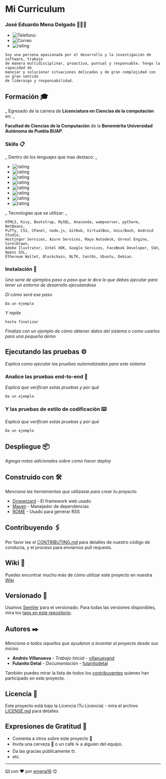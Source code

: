 # Mi Curriculum

### José Eduardo Mena Delgado 👨🏻‍💼
- ![Telefono:](https://img.shields.io/badge/teléfono-2481135123-yellowgreen)
- ![Correo](https://img.shields.io/badge/email-eduardo.cifer@gmail.com-blue)
- ![rating](https://img.shields.io/badge/Linkedin-https://www.linkedin.com/in/emena16/-brightgreen)
```
Soy una persona apasionada por el desarrollo y la investigación de software, trabajo
de manera multidisciplinar, proactiva, puntual y responsable. Tengo la capacidad de
manejar y solucionar situaciones delicadas y de gran complejidad con un gran sentido
de liderazgo y responsabilidad.
```

## Formación  🎓

_ Egresado de la carrera de **Licenciatura en Ciencias de la computación** en: _

**Facultad de Ciencias de la Computación** de la **Benemérita Universidad Autónoma de Puebla BUAP**.


### Skills 📋

_ Dentro de los lenguajes que mas destaco: _

- ![rating](https://img.shields.io/badge/Java-★★★☆☆-brightgreen)
- ![rating](https://img.shields.io/badge/SQL-★★★★☆-brightgreen)
- ![rating](https://img.shields.io/badge/C-★★★★☆-brightgreen)
- ![rating](https://img.shields.io/badge/Arduino,VHDL-★★★☆☆-brightgreen)
- ![rating](https://img.shields.io/badge/Python-★★★★☆-brightgreen)
- ![rating](https://img.shields.io/badge/PHP-★★★★☆-brightgreen)
- ![rating](https://img.shields.io/badge/JavaScript-★★★☆☆-brightgreen)
- ![rating](https://img.shields.io/badge/Kivy-★★★☆☆-brightgreen)

_ Tecnologias que se utilizar: _
```
HTML5, Kivy, Bootstrap, MySQL, Anaconda, wampserver, pyCharm, NetBeans,
PuTTy, CSS, CPanel, node.js, GitHub, VirtualBox, Unix/Bash, Android Studio,
Hostinger Services, Azure Services, Maya Autodesk, Unreal Engine, CorelDrawn,
Adobe Ilustrator, Intel XDK, Google Services, FaceBook Developer, SSH, Opens SSL,
Ethereum Wallet, Blockchain, NLTK, CentOs, Ubuntu, Debian.
```

### Instalación 🔧

_Una serie de ejemplos paso a paso que te dice lo que debes ejecutar para tener un entorno de desarrollo ejecutandose_

_Dí cómo será ese paso_

```
Da un ejemplo
```

_Y repite_

```
hasta finalizar
```

_Finaliza con un ejemplo de cómo obtener datos del sistema o como usarlos para una pequeña demo_

## Ejecutando las pruebas ⚙️

_Explica como ejecutar las pruebas automatizadas para este sistema_

### Analice las pruebas end-to-end 🔩

_Explica que verifican estas pruebas y por qué_

```
Da un ejemplo
```

### Y las pruebas de estilo de codificación ⌨️

_Explica que verifican estas pruebas y por qué_

```
Da un ejemplo
```

## Despliegue 📦

_Agrega notas adicionales sobre como hacer deploy_

## Construido con 🛠️

_Menciona las herramientas que utilizaste para crear tu proyecto_

* [Dropwizard](http://www.dropwizard.io/1.0.2/docs/) - El framework web usado
* [Maven](https://maven.apache.org/) - Manejador de dependencias
* [ROME](https://rometools.github.io/rome/) - Usado para generar RSS

## Contribuyendo 🖇️

Por favor lee el [CONTRIBUTING.md](https://gist.github.com/villanuevand/xxxxxx) para detalles de nuestro código de conducta, y el proceso para enviarnos pull requests.

## Wiki 📖

Puedes encontrar mucho más de cómo utilizar este proyecto en nuestra [Wiki](https://github.com/tu/proyecto/wiki)

## Versionado 📌

Usamos [SemVer](http://semver.org/) para el versionado. Para todas las versiones disponibles, mira los [tags en este repositorio](https://github.com/tu/proyecto/tags).

## Autores ✒️

_Menciona a todos aquellos que ayudaron a levantar el proyecto desde sus inicios_

* **Andrés Villanueva** - *Trabajo Inicial* - [villanuevand](https://github.com/villanuevand)
* **Fulanito Detal** - *Documentación* - [fulanitodetal](#fulanito-de-tal)

También puedes mirar la lista de todos los [contribuyentes](https://github.com/your/project/contributors) quíenes han participado en este proyecto. 

## Licencia 📄

Este proyecto está bajo la Licencia (Tu Licencia) - mira el archivo [LICENSE.md](LICENSE.md) para detalles

## Expresiones de Gratitud 🎁

* Comenta a otros sobre este proyecto 📢
* Invita una cerveza 🍺 o un café ☕ a alguien del equipo. 
* Da las gracias públicamente 🤓.
* etc.



---
⌨️ con ❤️ por [emena16](https://github.com/emena16) 😊
